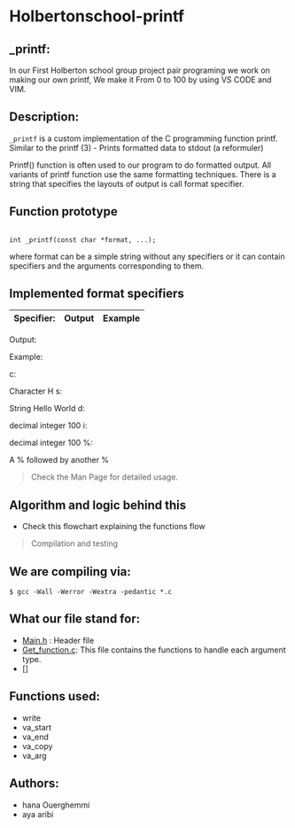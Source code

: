 # Holbertonschool-printf
## _printf:

In our First Holberton school group project pair programing we work on making our own printf,
We make it From 0 to 100 by using VS CODE and VIM.

## Description: 

`_printf` is a custom implementation of the C programming function printf. Similar to the printf (3) - Prints formatted data to stdout
(a reformuler)

Printf() function is often used to our program to do formatted output. All variants of printf function use the same formatting techniques. There is a string that specifies the layouts of output is call format specifier.
## Function prototype
```{r mon_bloc, echo = FALSE, WARNING = TRUE}

int _printf(const char *format, ...);
```
where format can be a simple string without any specifiers or it can contain specifiers and the arguments corresponding to them.
## Implemented format specifiers


| Specifier:| Output | Example|
| :---------|:-------|-------:|


Output:

Example:

c:

Character
H
s:

String
Hello World
d:

decimal integer
100
i:

decimal integer
100
%:

A % followed by another
%

 
>Check the Man Page for detailed usage.
## Algorithm and logic behind this
* Check this flowchart explaining the functions flow
> Compilation and testing

## We are compiling via:
```{r mon_bloc, echo = FALSE, WARNING = TRUE}
$ gcc -Wall -Werror -Wextra -pedantic *.c
```
## What our file stand for:

* [Main.h](https://github.com/HanaOuerghemmi/holbertonschool-printf/blob/main/main.h) : Header file
* [Get_function.c](https://github.com/HanaOuerghemmi/holbertonschool-printf/blob/main/get_function.c):  This file contains the functions to handle each argument type.
* []

## Functions used:

* write
* va_start
* va_end
* va_copy
* va_arg
 
## Authors:
* hana Ouerghemmi
* aya aribi
 
